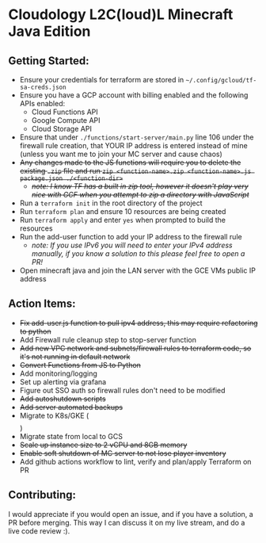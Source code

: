 # Cloudology L2C(loud)L Minecraft Java Edition

## Getting Started:
- Ensure your credentials for terraform are stored in `~/.config/gcloud/tf-sa-creds.json`
- Ensure you have a GCP account with billing enabled and the following APIs enabled:
  - Cloud Functions API
  - Google Compute API
  - Cloud Storage API
- Ensure that under `./functions/start-server/main.py` line 106 under the firewall rule creation, that YOUR IP address is entered instead of mine (unless you want me to join your MC server and cause chaos)
- ~~Any changes made to the JS functions will require you to delete the existing `.zip` file and run `zip <function-name>.zip <function-name>.js package.json ./<function-dir>`~~
  - ~~*note: I know TF has a built in zip tool, however it doesn't play very nice with GCF when you attempt to zip a directory with JavaScript*~~
- Run a `terraform init` in the root directory of the project
- Run `terraform plan` and ensure 10 resources are being created
- Run `terraform apply` and enter `yes` when prompted to build the resources
- Run the add-user function to add your IP address to the firewall rule
  - *note: If you use IPv6 you will need to enter your IPv4 address manually, if you know a solution to this please feel free to open a PR!*
- Open minecraft java and join the LAN server with the GCE VMs public IP address

## Action Items:

- ~~Fix add-user.js function to pull ipv4 address, this may require refactoring to python~~
- Add Firewall rule cleanup step to stop-server function
- ~~Add new VPC network and subnets/firewall rules to terraform code, so it's not running in default network~~
- ~~Convert Functions from JS to Python~~
- Add monitoring/logging
- Set up alerting via grafana
- Figure out SSO auth so firewall rules don't need to be modified
- ~~Add autoshutdown scripts~~
- ~~Add server automated backups~~
- Migrate to K8s/GKE ($$$$)
- Migrate state from local to GCS
- ~~Scale up instance size to 2 vCPU and 8GB memory~~
- ~~Enable soft shutdown of MC server to not lose player inventory~~
- Add github actions workflow to lint, verify and plan/apply Terraform on PR


## Contributing:
I would appreciate if you would open an issue, and if you have a solution, a PR before merging. This way I can discuss it on my live stream, and do a live code review :).

